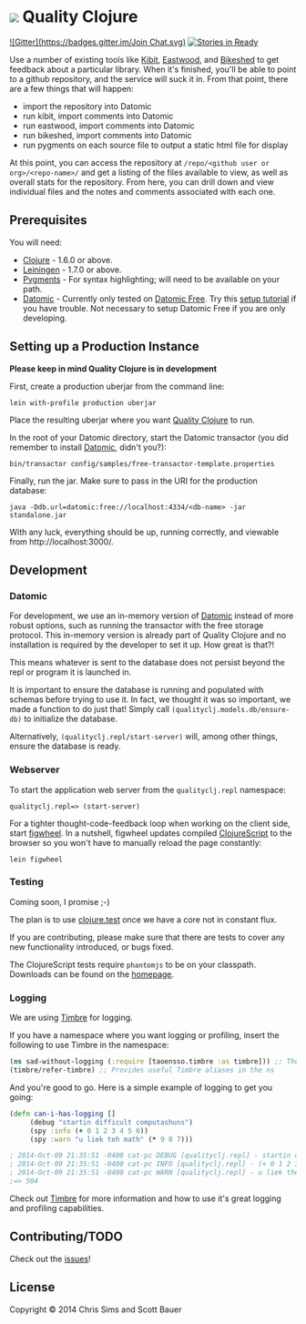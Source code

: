 # ![](logo.png) Quality Clojure
[![Gitter](https://badges.gitter.im/Join Chat.svg)](https://gitter.im/quality-clojure/qualityclj?utm_source=badge&utm_medium=badge&utm_campaign=pr-badge&utm_content=badge)
[![Stories in Ready](https://badge.waffle.io/quality-clojure/qualityclj.png?label=ready&title=Ready)](https://waffle.io/quality-clojure/qualityclj)

Use a number of existing tools like [Kibit], [Eastwood], and [Bikeshed] to get feedback about a particular library. When it's finished, you'll be able to point to a github repository, and the service will suck it in. From that point, there are a few things that will happen:

* import the repository into Datomic
* run kibit, import comments into Datomic
* run eastwood, import comments into Datomic
* run bikeshed, import comments into Datomic
* run pygments on each source file to output a static html file for display

At this point, you can access the repository at `/repo/<github user or org>/<repo-name>/` and get a listing of the files available to view, as well as overall stats for the repository. From here, you can drill down and view individual files and the notes and comments associated with each one.

## Prerequisites

You will need:

* [Clojure] - 1.6.0 or above.
* [Leiningen] - 1.7.0 or above.
* [Pygments] - For syntax highlighting; will need to be available on your path.
* [Datomic] - Currently only tested on [Datomic Free]. Try this [setup tutorial][Datomic setup tutorial] if you have trouble. Not necessary to setup Datomic Free if you are only developing.

## Setting up a Production Instance

**Please keep in mind Quality Clojure is in development**

First, create a production uberjar from the command line:

    lein with-profile production uberjar

Place the resulting uberjar where you want [Quality Clojure] to run.

In the root of your Datomic directory, start the Datomic transactor (you did remember to install [Datomic], didn't you?):

    bin/transactor config/samples/free-transactor-template.properties

Finally, run the jar. Make sure to pass in the URI for the production database:

    java -Ddb.url=datomic:free://localhost:4334/<db-name> -jar standalone.jar

With any luck, everything should be up, running correctly, and viewable from http://localhost:3000/.

## Development

### Datomic

For development, we use an in-memory version of [Datomic] instead of more robust options, such as running the transactor with the free storage protocol. This in-memory version is already part of Quality Clojure and no installation is required by the developer to set it up. How great is that?!

This means whatever is sent to the database does not persist beyond the repl or program it is launched in.

It is important to ensure the database is running and populated with schemas before trying to use it. In fact, we thought it was so important, we made a function to do just that! Simply call `(qualityclj.models.db/ensure-db)` to initialize the database.

Alternatively, `(qualityclj.repl/start-server)` will, among other things, ensure the database is ready.

### Webserver

To start the application web server from the `qualityclj.repl` namespace:

    qualityclj.repl=> (start-server)

For a tighter thought-code-feedback loop when working on the client side, start [figwheel]. In a nutshell, figwheel updates compiled [ClojureScript] to the browser so you won't have to manually reload the page constantly:

    lein figwheel

### Testing

Coming soon, I promise ;-)

The plan is to use [clojure.test] once we have a core not in constant flux.

If you are contributing, please make sure that there are tests to cover any new
functionality introduced, or bugs fixed.

The ClojureScript tests require `phantomjs` to be on your classpath. Downloads can be found on the 
[homepage][phantomjs].

### Logging

We are using [Timbre] for logging.

If you have a namespace where you want logging or profiling, insert the following to use Timbre in the namespace:

```clojure
(ns sad-without-logging (:require [taoensso.timbre :as timbre])) ;; The ns needing some love
(timbre/refer-timbre) ;; Provides useful Timbre aliases in the ns
```

And you're good to go. Here is a simple example of logging to get you going:

```clojure
(defn can-i-has-logging []
     (debug "startin difficult computashuns")
     (spy :info (+ 0 1 2 3 4 5 6))
     (spy :warn "u liek teh math" (* 9 8 7)))

; 2014-Oct-09 21:35:51 -0400 cat-pc DEBUG [qualityclj.repl] - startin difficult computashuns
; 2014-Oct-09 21:35:51 -0400 cat-pc INFO [qualityclj.repl] - (+ 0 1 2 3 4 5 6) 21
; 2014-Oct-09 21:35:51 -0400 cat-pc WARN [qualityclj.repl] - u liek the math 504
;=> 504
```

Check out [Timbre] for more information and how to use it's great logging and profiling capabilities.

## Contributing/TODO
Check out the [issues]!

## License

Copyright © 2014 Chris Sims and Scott Bauer

[Clojure]: http://clojure.org/
[ClojureScript]: https://github.com/clojure/clojurescript
[Clojure.test]: https://clojure.github.io/clojure/clojure.test-api.html
[Pygments]: http://pygments.org/
[Datomic]: https://www.datomic.com/
[Datomic Free]: https://my.datomic.com/downloads/free
[Datomic setup tutorial]: http://docs.datomic.com/getting-started.html
[Timbre]: https://github.com/ptaoussanis/timbre
[Figwheel]: https://github.com/bhauman/lein-figwheel
[Leiningen]: https://github.com/technomancy/leiningen
[Kibit]: https://github.com/jonase/kibit
[Eastwood]: https://github.com/jonase/eastwood
[Bikeshed]: https://github.com/dakrone/lein-bikeshed
[Quality Clojure]: https://github.com/quality-clojure/qualityclj
[Issues]: https://github.com/jcsims/qualityclj/issues
[phantomjs]: http://phantomjs.org/
